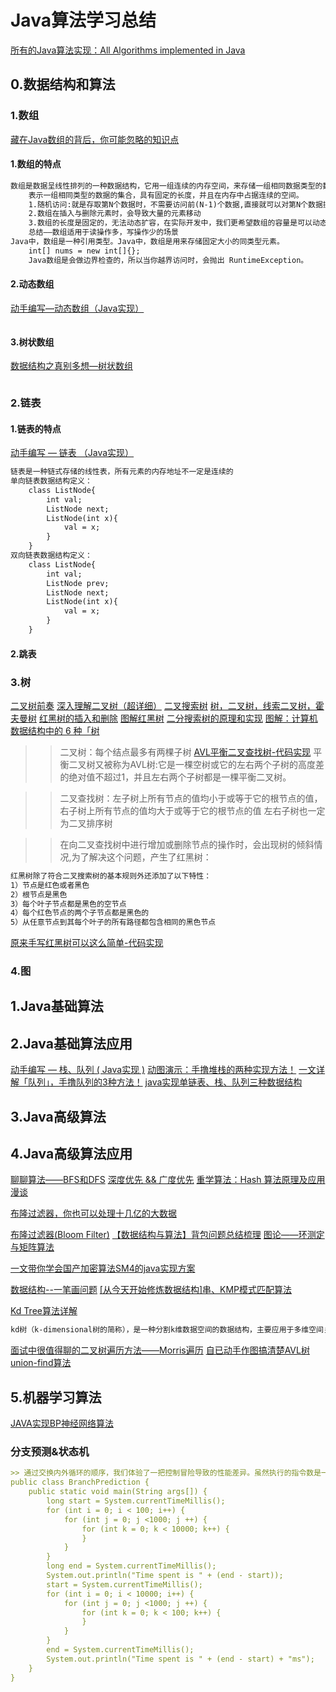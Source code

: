 # Java算法学习总结
[所有的Java算法实现：All Algorithms implemented in Java](https://github.com/TheAlgorithms/Java)

## 0.数据结构和算法
### 1.数组
[藏在Java数组的背后，你可能忽略的知识点](https://www.cnblogs.com/kalton/p/13656551.html)
#### 1.数组的特点
```markdown
数组是数据呈线性排列的一种数据结构，它用一组连续的内存空间，来存储一组相同数据类型的数据，
    表示一组相同类型的数据的集合，具有固定的长度，并且在内存中占据连续的空间。
    1.随机访问:就是存取第N个数据时，不需要访问前(N-1)个数据,直接就可以对第N个数据操作(数组)
    2.数组在插入与删除元素时，会导致大量的元素移动
    3.数组的长度是固定的，无法动态扩容，在实际开发中，我们更希望数组的容量是可以动态改变的
    总结——数组适用于读操作多，写操作少的场景
Java中，数组是一种引用类型。Java中，数组是用来存储固定大小的同类型元素。
    int[] nums = new int[]{};
    Java数组是会做边界检查的，所以当你越界访问时，会抛出 RuntimeException。
```
#### 2.动态数组
[动手编写—动态数组（Java实现）](https://www.cnblogs.com/kalton/p/13659264.html)
```markdown

```
#### 3.树状数组
[数据结构之真别多想—树状数组](https://www.cnblogs.com/Simon5ei/p/13655398.html)
```markdown

```
### 2.链表
#### 1.链表的特点
[动手编写 — 链表 （Java实现）](https://www.cnblogs.com/kalton/archive/2004/01/13/13660826.html)
```markdown
链表是一种链式存储的线性表，所有元素的内存地址不一定是连续的
单向链表数据结构定义：
    class ListNode{
        int val;
        ListNode next;
        ListNode(int x){
            val = x;
        }
    }
双向链表数据结构定义：
    class ListNode{
        int val;
        ListNode prev;
        ListNode next;
        ListNode(int x){
            val = x;
        }
    }
```
#### 2.跳表
### 3.树
[二叉树前奏](https://www.cnblogs.com/kalton/archive/2004/01/13/13667754.html)
[深入理解二叉树（超详细）](https://www.cnblogs.com/kalton/archive/2004/01/13/13689985.html)
[二叉搜索树](https://www.cnblogs.com/kalton/archive/2004/01/13/13695713.html)
[树，二叉树，线索二叉树，霍夫曼树](https://www.cnblogs.com/Joey777210/p/11985685.html)
[红黑树的插入和删除](https://www.cnblogs.com/JoshWill/p/12003351.html)
[图解红黑树](https://www.cnblogs.com/AhuntSun-blog/p/12458115.html)
[二分搜索树的原理和实现](https://www.cnblogs.com/hello-shf/p/11342907.html)
[图解：计算机数据结构中的 6 种「树](https://www.cnblogs.com/NanoDragon/p/13881939.html)
>> 二叉树：每个结点最多有两棵子树
[AVL平衡二叉查找树-代码实现](https://www.cnblogs.com/vfdxvffd/p/11694264.html)
>>平衡二叉树又被称为AVL树:它是一棵空树或它的左右两个子树的高度差的绝对值不超过1，并且左右两个子树都是一棵平衡二叉树。

>> 二叉查找树：左子树上所有节点的值均小于或等于它的根节点的值，右子树上所有节点的值均大于或等于它的根节点的值
左右子树也一定为二叉排序树

>> 在向二叉查找树中进行增加或删除节点的操作时，会出现树的倾斜情况,为了解决这个问题，产生了红黑树：
```markdown
红黑树除了符合二叉搜索树的基本规则外还添加了以下特性：
1）节点是红色或者黑色
2）根节点是黑色
3）每个叶子节点都是黑色的空节点
4）每个红色节点的两个子节点都是黑色的
5）从任意节点到其每个叶子的所有路径都包含相同的黑色节点
```
[原来手写红黑树可以这么简单-代码实现](https://www.nowcoder.com/discuss/351269)
### 4.图

## 1.Java基础算法

## 2.Java基础算法应用
[动手编写 — 栈、队列 ( Java实现 )](https://www.cnblogs.com/kalton/p/13663365.html)
[动图演示：手撸堆栈的两种实现方法！](https://www.cnblogs.com/vipstone/p/13722484.html)
[一文详解「队列」，手撸队列的3种方法！](https://www.cnblogs.com/vipstone/p/13853370.html)
[java实现单链表、栈、队列三种数据结构](https://www.cnblogs.com/yang-guang-zhang/p/13884023.html)
## 3.Java高级算法

## 4.Java高级算法应用


[聊聊算法——BFS和DFS](https://www.cnblogs.com/xxbiao/p/12845636.html)
[深度优先 && 广度优先](https://www.cnblogs.com/xiexiandong/p/13157476.html)
[重学算法：Hash 算法原理及应用漫谈](https://mp.weixin.qq.com/s?__biz=MzUyNjQxNjYyMg==&mid=2247487045&idx=2&sn=8a2e6c0ce196da24f1463898faba3816&chksm=fa0e61c4cd79e8d29e4c069f9204eb0fbc5c81d2a44ffac2969dc99aa9e24e9c12ec25e41c25&mpshare=1&scene=23&srcid=&sharer_sharetime=1575516230669&sharer_shareid=d812adcc01829f0f7f8fb06aea118511#rd)

[布隆过滤器，你也可以处理十几亿的大数据](https://www.cnblogs.com/lazyegg/p/12857374.html)

[布隆过滤器(Bloom Filter)](https://www.cnblogs.com/cbkj-xd/p/12863619.html)
[【数据结构与算法】背包问题总结梳理](https://www.cnblogs.com/buptleida/p/13411787.html)
[图论——环测定与矩阵算法](https://www.cnblogs.com/learnhow/p/12904677.html)

[一文带你学会国产加密算法SM4的java实现方案](https://www.cnblogs.com/jichi/p/12907453.html)

[数据结构--一笔画问题](https://blog.csdn.net/weixin_41676901/article/details/81943568)
[[从今天开始修炼数据结构]串、KMP模式匹配算法](https://www.cnblogs.com/Joey777210/p/11973279.html)

[Kd Tree算法详解](https://www.cnblogs.com/PythonLearner/p/12952929.html)
```markdown
kd树（k-dimensional树的简称），是一种分割k维数据空间的数据结构，主要应用于多维空间关键数据的近邻查找(Nearest Neighbor)和近似最近邻查找(Approximate Nearest Neighbor)。
```
[面试中很值得聊的二叉树遍历方法——Morris遍历](https://www.cnblogs.com/xdcat/p/12971855.html)
[自已动手作图搞清楚AVL树](https://www.cnblogs.com/zhuhuix/p/13364271.html)
[union-find算法](https://www.cnblogs.com/afei-24/p/13150340.html)



## 5.机器学习算法
[JAVA实现BP神经网络算法](https://www.cnblogs.com/MrZhaoyx/p/13271832.html)


### 分支预测&状态机
```markdown
>> 通过交换内外循环的顺序，我们体验了一把控制冒险导致的性能差异。虽然执行的指令数是一样的，但是分支预测失败得多的程序，性能就要差上几倍。
public class BranchPrediction {
    public static void main(String args[]) {        
        long start = System.currentTimeMillis();
        for (int i = 0; i < 100; i++) {
            for (int j = 0; j <1000; j ++) {
                for (int k = 0; k < 10000; k++) {
                }
            }
        }
        long end = System.currentTimeMillis();
        System.out.println("Time spent is " + (end - start));
        start = System.currentTimeMillis();
        for (int i = 0; i < 10000; i++) {
            for (int j = 0; j <1000; j ++) {
                for (int k = 0; k < 100; k++) {
                }
            }
        }
        end = System.currentTimeMillis();
        System.out.println("Time spent is " + (end - start) + "ms");
    }
}
```